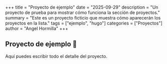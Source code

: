 +++
title = "Proyecto de ejemplo"
date = "2025-09-29"
description = "Un proyecto de prueba para mostrar cómo funciona la sección de proyectos."
summary = "Este es un proyecto ficticio que muestra cómo aparecerán los proyectos en la lista."
tags = ["ejemplo", "hugo"]
categories = ["Proyectos"]
author = "Angel Hormilla"
+++

## Proyecto de ejemplo 🚀

Aquí puedes escribir todo el detalle del proyecto.

